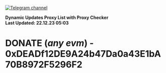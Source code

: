 [![Telegram channel](https://img.shields.io/endpoint?url=https://runkit.io/damiankrawczyk/telegram-badge/branches/master?url=https://t.me/n4z4v0d)](https://t.me/n4z4v0d) 

**Dynamic Updates Proxy List with Proxy Checker**  
**Last Updated: 22.12.23 05:03**

# DONATE (_any evm_) - 0xDEADf12DE9A24b47Da0a43E1bA70B8972F5296F2

